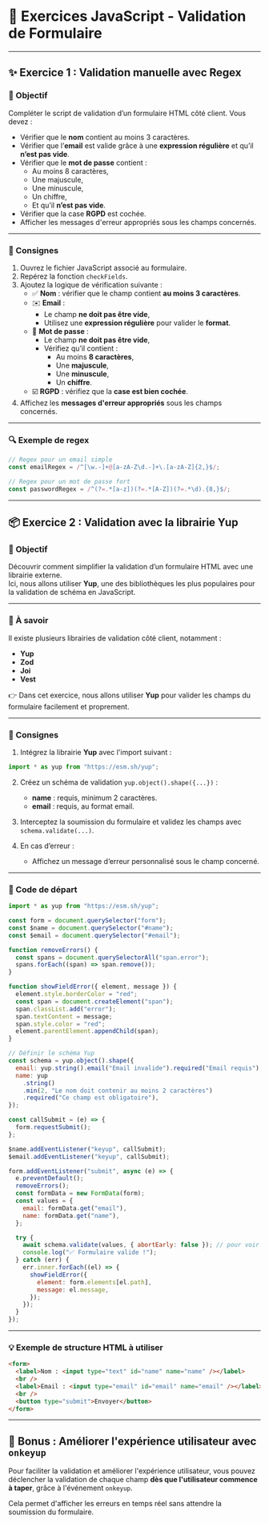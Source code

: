 # 🧠 Exercices JavaScript - Validation de Formulaire

---

## ✨ Exercice 1 : Validation manuelle avec Regex

### 🎯 Objectif

Compléter le script de validation d’un formulaire HTML côté client. Vous devez :

- Vérifier que le **nom** contient au moins 3 caractères.
- Vérifier que l’**email** est valide grâce à une **expression régulière** et qu’il **n’est pas vide**.
- Vérifier que le **mot de passe** contient :
  - Au moins 8 caractères,
  - Une majuscule,
  - Une minuscule,
  - Un chiffre,
  - Et qu’il **n’est pas vide**.
- Vérifier que la case **RGPD** est cochée.
- Afficher les messages d'erreur appropriés sous les champs concernés.

---

### 🧩 Consignes

1. Ouvrez le fichier JavaScript associé au formulaire.
2. Repérez la fonction `checkFields`.
3. Ajoutez la logique de vérification suivante :
   - ✅ **Nom** : vérifier que le champ contient **au moins 3 caractères**.
   - ✉️ **Email** :
     - Le champ **ne doit pas être vide**,
     - Utilisez une **expression régulière** pour valider le **format**.
   - 🔐 **Mot de passe** :
     - Le champ **ne doit pas être vide**,
     - Vérifiez qu’il contient :
       - Au moins **8 caractères**,
       - Une **majuscule**,
       - Une **minuscule**,
       - Un **chiffre**.
   - ☑️ **RGPD** : vérifiez que la **case est bien cochée**.
4. Affichez les **messages d'erreur appropriés** sous les champs concernés.

---

### 🔍 Exemple de regex

```js
// Regex pour un email simple
const emailRegex = /^[\w.-]+@[a-zA-Z\d.-]+\.[a-zA-Z]{2,}$/;

// Regex pour un mot de passe fort
const passwordRegex = /^(?=.*[a-z])(?=.*[A-Z])(?=.*\d).{8,}$/;
```

---

## 📦 Exercice 2 : Validation avec la librairie Yup

### 🎯 Objectif

Découvrir comment simplifier la validation d’un formulaire HTML avec une librairie externe.  
Ici, nous allons utiliser **Yup**, une des bibliothèques les plus populaires pour la validation de schéma en JavaScript.

---

### 🧠 À savoir

Il existe plusieurs librairies de validation côté client, notamment :

- **Yup**
- **Zod**
- **Joi**
- **Vest**

👉 Dans cet exercice, nous allons utiliser **Yup** pour valider les champs du formulaire facilement et proprement.

---

### 🧩 Consignes

1. Intégrez la librairie **Yup** avec l'import suivant :

```js
import * as yup from "https://esm.sh/yup";
```

2. Créez un schéma de validation `yup.object().shape({...})` :

   - **name** : requis, minimum 2 caractères.
   - **email** : requis, au format email.

3. Interceptez la soumission du formulaire et validez les champs avec `schema.validate(...)`.

4. En cas d’erreur :
   - Affichez un message d’erreur personnalisé sous le champ concerné.

---

### 🧪 Code de départ

```js
import * as yup from "https://esm.sh/yup";

const form = document.querySelector("form");
const $name = document.querySelector("#name");
const $email = document.querySelector("#email");

function removeErrors() {
  const spans = document.querySelectorAll("span.error");
  spans.forEach((span) => span.remove());
}

function showFieldError({ element, message }) {
  element.style.borderColor = "red";
  const span = document.createElement("span");
  span.classList.add("error");
  span.textContent = message;
  span.style.color = "red";
  element.parentElement.appendChild(span);
}

// Définir le schéma Yup
const schema = yup.object().shape({
  email: yup.string().email("Email invalide").required("Email requis"),
  name: yup
    .string()
    .min(2, "Le nom doit contenir au moins 2 caractères")
    .required("Ce champ est obligatoire"),
});

const callSubmit = (e) => {
  form.requestSubmit();
};

$name.addEventListener("keyup", callSubmit);
$email.addEventListener("keyup", callSubmit);

form.addEventListener("submit", async (e) => {
  e.preventDefault();
  removeErrors();
  const formData = new FormData(form);
  const values = {
    email: formData.get("email"),
    name: formData.get("name"),
  };

  try {
    await schema.validate(values, { abortEarly: false }); // pour voir toutes les erreurs
    console.log("✅ Formulaire valide !");
  } catch (err) {
    err.inner.forEach((el) => {
      showFieldError({
        element: form.elements[el.path],
        message: el.message,
      });
    });
  }
});
```

---

### 💡 Exemple de structure HTML à utiliser

```html
<form>
  <label>Nom : <input type="text" id="name" name="name" /></label>
  <br />
  <label>Email : <input type="email" id="email" name="email" /></label>
  <br />
  <button type="submit">Envoyer</button>
</form>
```

---

## 🧩 Bonus : Améliorer l'expérience utilisateur avec `onkeyup`

Pour faciliter la validation et améliorer l'expérience utilisateur, vous pouvez déclencher la validation de chaque champ **dès que l'utilisateur commence à taper**, grâce à l'événement `onkeyup`.

Cela permet d'afficher les erreurs en temps réel sans attendre la soumission du formulaire.
